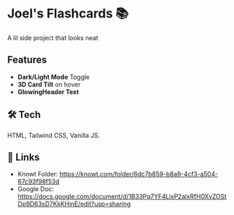 # Joel's Flashcards 📚

A lil side project that looks neat

## Features
* **Dark/Light Mode** Toggle
* **3D Card Tilt** on hover
* **GlowingHeader Text**

## 🛠️ Tech
HTML, Tailwind CSS, Vanilla JS.

## 🔗 Links
* Knowt Folder: https://knowt.com/folder/6dc7b859-b8a9-4cf3-a504-67c93f98f53d
* Google Doc: https://docs.google.com/document/d/1B33Pq7YF4LixP2alxRfH0XvZOStDp9D63sD7KkKHinE/edit?usp=sharing
